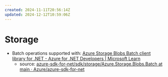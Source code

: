 ```yaml
---
created: 2024-11-11T20:56:14Z
updated: 2024-12-12T10:59:06Z
---
```

# Storage
- Batch operations supported with: [Azure Storage Blobs Batch client library for .NET - Azure for .NET Developers | Microsoft Learn](https://learn.microsoft.com/en-us/dotnet/api/overview/azure/storage.blobs.batch-readme?view=azure-dotnet)
	- source: [azure-sdk-for-net/sdk/storage/Azure.Storage.Blobs.Batch at main · Azure/azure-sdk-for-net](https://github.com/Azure/azure-sdk-for-net/tree/main/sdk/storage/Azure.Storage.Blobs.Batch)